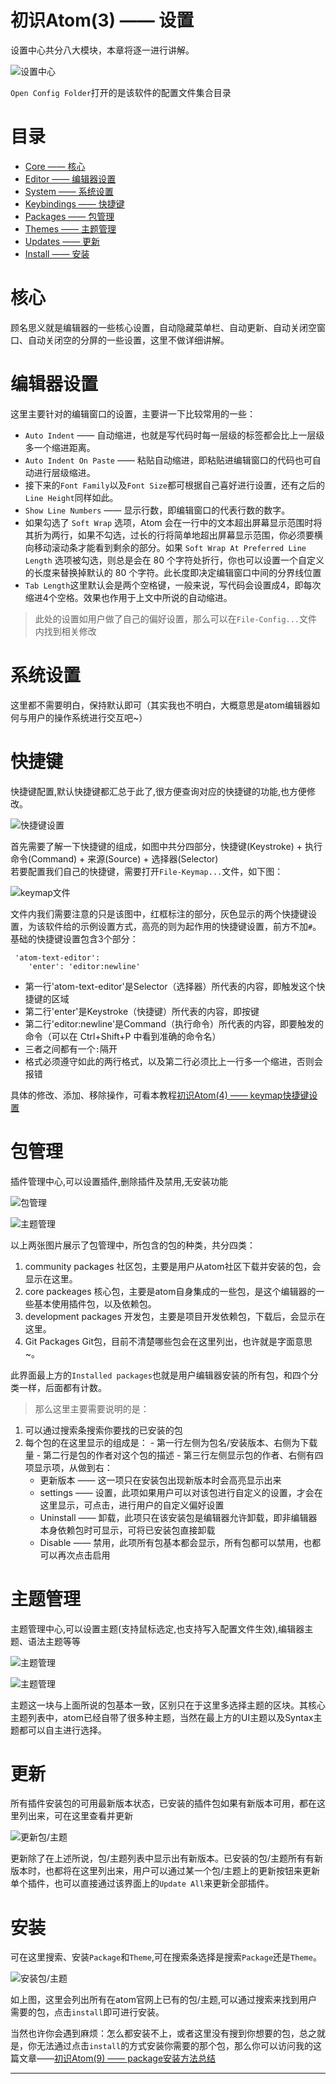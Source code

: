 # 初识Atom(3) —— 设置

设置中心共分八大模块，本章将逐一进行讲解。

![][1]

`Open Config Folder`打开的是该软件的配置文件集合目录

# 目录
* [Core —— 核心](#核心)
* [Editor —— 编辑器设置](#编辑器设置)
* [System —— 系统设置](#系统设置)
* [Keybindings —— 快捷键](#快捷键)
* [Packages —— 包管理](#包管理)
* [Themes —— 主题管理](#主题管理)
* [Updates —— 更新](#更新)
* [Install —— 安装](#安装)

# 核心
顾名思义就是编辑器的一些核心设置，自动隐藏菜单栏、自动更新、自动关闭空窗口、自动关闭空的分屏的一些设置，这里不做详细讲解。

# 编辑器设置
这里主要针对的编辑窗口的设置，主要讲一下比较常用的一些：

* `Auto Indent` —— 自动缩进，也就是写代码时每一层级的标签都会比上一层级多一个缩进距离。
* `Auto Indent On Paste` —— 粘贴自动缩进，即粘贴进编辑窗口的代码也可自动进行层级缩进。
* 接下来的`Font Family`以及`Font Size`都可根据自己喜好进行设置，还有之后的`Line Height`同样如此。
* `Show Line Numbers` —— 显示行数，即编辑窗口的代表行数的数字。
* 如果勾选了 `Soft Wrap` 选项，Atom 会在一行中的文本超出屏幕显示范围时将其折为两行，如果不勾选，过长的行将简单地超出屏幕显示范围，你必须要横向移动滚动条才能看到剩余的部分。如果 `Soft Wrap At Preferred Line Length` 选项被勾选，则总是会在 80 个字符处折行，你也可以设置一个自定义的长度来替换掉默认的 80 个字符。此长度即决定编辑窗口中间的分界线位置
* `Tab Length`这里默认会是两个空格键，一般来说，写代码会设置成4，即每次缩进4个空格。效果也作用于上文中所说的自动缩进。

> 此处的设置如用户做了自己的偏好设置，那么可以在`File-Config...`文件内找到相关修改

# 系统设置
这里都不需要明白，保持默认即可（其实我也不明白，大概意思是atom编辑器如何与用户的操作系统进行交互吧~）

# 快捷键
 快捷键配置,默认快捷键都汇总于此了,很方便查询对应的快捷键的功能,也方便修改。

![][2]

首先需要了解一下快捷键的组成，如图中共分四部分，快捷键(Keystroke) + 执行命令(Command) + 来源(Source) + 选择器(Selector)<br />
若要配置我们自己的快捷键，需要打开`File-Keymap...`文件，如下图：

![][8]

文件内我们需要注意的只是该图中，红框标注的部分，灰色显示的两个快捷键设置，为该软件给的示例设置方式，高亮的则为起作用的快捷键设置，前方不加`#`。基础的快捷键设置包含3个部分：
```
 'atom-text-editor':
    'enter': 'editor:newline'
```
- 第一行'atom-text-editor'是Selector（选择器）所代表的内容，即触发这个快捷键的区域
- 第二行'enter'是Keystroke（快捷键）所代表的内容，即按键
- 第二行'editor:newline'是Command（执行命令）所代表的内容，即要触发的命令（可以在 Ctrl+Shift+P 中看到准确的命令名）
- 三者之间都有一个`:`隔开
- 格式必须遵守如此的两行格式，以及第二行必须比上一行多一个缩进，否则会报错

具体的修改、添加、移除操作，可看本教程[初识Atom(4) —— keymap快捷键设置][14]

# 包管理
插件管理中心,可以设置插件,删除插件及禁用,无安装功能

![][3]

![][6]

以上两张图片展示了包管理中，所包含的包的种类，共分四类：

1. community packages 社区包，主要是用户从atom社区下载并安装的包，会显示在这里。
2. core packeages 核心包，主要是atom自身集成的一些包，是这个编辑器的一些基本使用插件包，以及依赖包。
3. development packages 开发包，主要是项目开发依赖包，下载后，会显示在这里。
4. Git Packages Git包，目前不清楚哪些包会在这里列出，也许就是字面意思~。

此界面最上方的`Installed packages`也就是用户编辑器安装的所有包，和四个分类一样，后面都有计数。

> 那么这里主要需要说明的是：
  1. 可以通过搜索条搜索你要找的已安装的包
  2. 每个包的在这里显示的组成是：
    - 第一行左侧为包名/安装版本、右侧为下载量
    - 第二行是包的作者对这个包的描述
    - 第三行左侧显示包的作者、右侧有四项显示项，从做到右：
        - 更新版本 —— 这一项只在安装包出现新版本时会高亮显示出来
        - settings —— 设置，此项如果用户可以对该包进行自定义的设置，才会在这里显示，可点击，进行用户的自定义偏好设置
        - Uninstall —— 卸载，此项只在该安装包是编辑器允许卸载，即非编辑器本身依赖包时可显示，可将已安装包直接卸载
        - Disable —— 禁用，此项所有包基本都会显示，所有包都可以禁用，也都可以再次点击启用

# 主题管理
主题管理中心,可以设置主题(支持鼠标选定,也支持写入配置文件生效),编辑器主题、语法主题等等

![][4]

![][7]

主题这一块与上面所说的包基本一致，区别只在于这里多选择主题的区块。其核心主题列表中，atom已经自带了很多种主题，当然在最上方的UI主题以及Syntax主题都可以自主进行选择。

# 更新
所有插件安装包的可用最新版本状态，已安装的插件包如果有新版本可用，都在这里列出来，可在这里查看并更新

![][12]

更新除了在上述所说，包/主题列表中显示出有新版本。已安装的包/主题所有有新版本时，也都将在这里列出来，用户可以通过某一个包/主题上的更新按钮来更新单个插件，也可以直接通过该界面上的`Update All`来更新全部插件。

# 安装
可在这里搜索、安装`Package`和`Theme`,可在搜索条选择是搜索`Package`还是`Theme`。

![][5]

如上图，这里会列出所有在atom官网上已有的包/主题,可以通过搜索来找到用户需要的包，点击`install`即可进行安装。

当然也许你会遇到麻烦：怎么都安装不上，或者这里没有搜到你想要的包，总之就是，你无法通过点击`install`的方式安装你需要的那个包，那么你可以访问我的这篇文章——[初识Atom(9) —— package安装方法总结][13]

***

[1]:https://github.com/kaivin/atom/raw/master/images/settings/settings.png "设置中心"
[2]:https://github.com/kaivin/atom/raw/master/images/settings/keybindings.png "快捷键设置"
[3]:https://github.com/kaivin/atom/raw/master/images/settings/packages.png "包管理"
[4]:https://github.com/kaivin/atom/raw/master/images/settings/themes.png "主题管理"
[5]:https://github.com/kaivin/atom/raw/master/images/settings/install.png "安装包/主题"
[6]:https://github.com/kaivin/atom/raw/master/images/settings/package1.png "主题管理"
[7]:https://github.com/kaivin/atom/raw/master/images/settings/theme1.png "主题管理"
[8]:https://github.com/kaivin/atom/raw/master/images/settings/keymap.png "keymap文件"
[9]:/menuBar.md "菜单栏"
[10]:https://github.com/kaivin/atom/raw/master/images/settings/keymap1.png "keymap文件"
[11]:https://github.com/kaivin/atom/raw/master/images/settings/keymap2.png "keymap文件"
[12]:https://github.com/kaivin/atom/raw/master/images/settings/update.png "更新包/主题"
[13]:/packages.md "包安装"
[14]:/keymap.md "快捷键设置"
